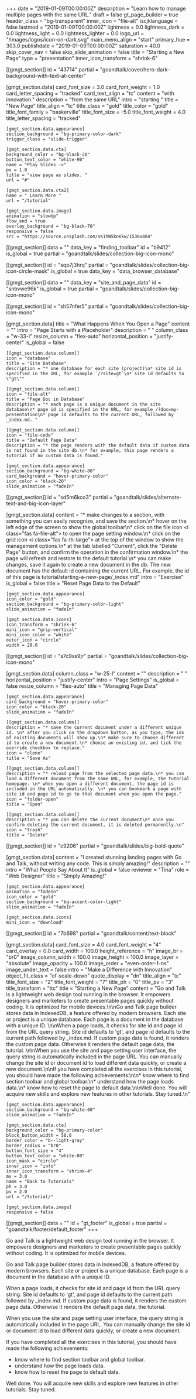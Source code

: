 +++
date = "2019-01-09T00:00:00Z"
description = "Learn how to manage multiple pages with the same URL."
draft = false
gt_page_builder = true
header_class = "bg-transparent"
inner_icon = "file-alt"
iscjklanguage = false
lastmod = "2019-01-09T00:00:00Z"
lightness = 0.0
lightness_dark = 0.0
lightness_light = 0.0
lightness_lighter = 0.0
logo_url = "/images/logos/icon-on-dark.svg"
main_menu_align = "start"
primary_hue = 303.0
publishdate = "2019-01-09T00:00:00Z"
saturation = 40.0
skip_cover_nav = false
skip_slide_animation = false
title = "Starting a New Page"
type = "presentation"
inner_icon_transform = "shrink-6"

[[gmgt_section]]
id = "43714"
partial = "goandtalk/cover/hero-dark-background-with-text-at-center"

  [gmgt_section.data]
  card_font_size = 3.0
  card_font_weight = 1.0
  card_letter_spacing = "tracked"
  card_text_align = "tc"
  content = "with innovation."
  description = "from the same URL"
  intro = "starting "
  title = "New Page"
  title_align = "tc"
  title_class = "gold"
  title_color = "gold"
  title_font_family = "baskerville"
  title_font_size = -5.0
  title_font_weight = 4.0
  title_letter_spacing = "tracked"

    [gmgt_section.data.appearance]
    section_background = "bg-primary-color-dark"
    trigger_class = "slide-trigger"

    [gmgt_section.data.cta]
    background_color = "bg-black-20"
    button_text_color = "white-90"
    name = "Play Slides ->"
    pv = 1.0
    title = "view page as slides. "
    url = "#"

    [gmgt_section.data.cta2]
    name = " Learn More "
    url = "/tutorial"

    [gmgt_section.data.image]
    animation = "slowUp"
    flow_end = true
    overlay_background = "bg-black-70"
    responsive = false
    src = "https://source.unsplash.com/sK1hW5knKkw/1536x864"

[[gmgt_section]]
data = ""
data_key = "finding_toolbar"
id = "b9412"
is_global = true
partial = "goandtalk/slides/collection-big-icon-mono"

[[gmgt_section]]
id = "sqp7j3hrq"
partial = "goandtalk/slides/collection-big-icon-circle-mask"
is_global = true
data_key = "data_browser_database"

[[gmgt_section]]
data = ""
data_key = "site_and_page_data"
id = "snbvwe96k"
is_global = true
partial = "goandtalk/slides/collection-big-icon-mono"

[[gmgt_section]]
id = "sh57nfer5"
partial = "goandtalk/slides/collection-big-icon-mono"

  [gmgt_section.data]
  title = "What Happens When You Open a Page"
  content = ""
  intro = "Page Starts with a Placeholder"
  description = "  "
  column_class = "w-33-l"
  resize_column = "flex-auto"
  horizontal_position = "justify-center"
  is_global = false

    [[gmgt_section.data.column]]
    icon = "database"
    title = "Site Database"
    description = "* one database for each site (project)\n* site id is specified in the URL, for example `/?site=gt`\n* site id defaults to \"gt\""

    [[gmgt_section.data.column]]
    icon = "file-alt"
    title = "Page Doc in Database"
    description = "* each page is a unique document in the site database\n* page id is specified in the URL, for example /?doc=my-presentation\n* page id defaults to the current URL, followed by _index.md. "

    [[gmgt_section.data.column]]
    icon = "file-code"
    title = "Default Page Data"
    description = "* the page renders with the default data if custom data is not found in the site db.\n* for example, this page renders a tutorial if no custom data is found."

    [gmgt_section.data.appearance]
    section_background = "bg-white-80"
    card_background = "hover-primary-color"
    icon_color = "black-20"
    slide_animation = "fadeIn"

[[gmgt_section]]
id = "sd5m6kco3"
partial = "goandtalk/slides/alternate-text-and-big-icon-layer"

  [gmgt_section.data]
  content = "* make changes to a section, with something you can easily recognize, and save the section.\n* hover on the left edge of the screen to show the global toolbar\n* click on the file icon <i class=\"fas fa-file-alt\"></i> to open the page setting  window.\n* click on the grid icon <i class=\"fas fa-th-large\"></i> at the top of the window to show the management options.\n* at the tab labelled \"Current\", click the \"Delete Page\" button, and confirm the operation in the confirmation window.\n* the page will refresh and restore to the default tutorial.\n* you can make changes, save it again to create a new document in the db. The new document has the default id containing the current URL. For example, the id of this page is tutorial/starting-a-new-page/_index.md"
  intro = "Exercise"
  is_global = false
  title = "Reset Page Data to the Default"

    [gmgt_section.data.appearance]
    icon_color = "gold"
    section_background = "bg-primary-color-light"
    slide_animation = "fadeIn"

    [gmgt_section.data.icons]
    icon_transform = "shrink-6"
    mini_icon = "grip-vertical"
    mini_icon_color = "white"
    outer_icon = "circle"
    width = 20.0

[[gmgt_section]]
id = "s7c9ss9jr"
partial = "goandtalk/slides/collection-big-icon-mono"

  [gmgt_section.data]
  column_class = "w-25-l"
  content = ""
  description = "  "
  horizontal_position = "justify-center"
  intro = "Page Settings"
  is_global = false
  resize_column = "flex-auto"
  title = "Managing Page Data"

    [gmgt_section.data.appearance]
    card_background = "hover-primary-color"
    icon_color = "black-20"
    slide_animation = "fadeIn"

    [[gmgt_section.data.column]]
    description = "* save the current document under a different unique id. \n* after you click on the dropdown button, as you type, the ids of existing documents will show up.\n* make sure to choose different id to create a new document.\n* choose an existing id, and tick the override checkbox to replace."
    icon = "clone"
    title = "Save As"

    [[gmgt_section.data.column]]
    description = "* reload page from the selected page data.\n* you can load a different document from the same URL, for example, the tutorial homepage. \n* when you open a different document, the page id is included in the URL automatically. \n* you can bookmark a page with site id and page id to go to that document when you open the page."
    icon = "folder-open"
    title = "Open"

    [[gmgt_section.data.column]]
    description = "* you can delete the current document\n* once you confirm deleting the current document, it is deleted permanently.\n"
    icon = "trash"
    title = "Delete"

[[gmgt_section]]
id = "c9206"
partial = "goandtalk/slides/big-bold-quote"

  [gmgt_section.data]
  content = "I created stunning landing pages with Go and Talk, without writing any code. This is simply amazing!"
  description = ""
  intro = "What People Say About It"
  is_global = false
  reviewer = "Tina"
  role = "Web Designer"
  title = "Simply Amazing!"

    [gmgt_section.data.appearance]
    animation = "fadeIn"
    icon_color = "gold"
    section_background = "bg-accent-color-light"
    slide_animation = "fadeIn"

    [gmgt_section.data.icons]
    mini_icon = "download"

[[gmgt_section]]
id = "7b698"
partial = "goandtalk/content/text-block"

  [gmgt_section.data]
  card_font_size = 4.0
  card_font_weight = "4"
  card_overlay = 0.0
  card_width = 100.0
  height_reference = "h"
  image_br = "br0"
  image_column_width = 100.0
  image_height = 100.0
  image_layer = "absolute"
  image_opacity = 100.0
  image_order = "even-order-1-ns"
  image_under_text = false
  intro = "Make a Difference with Innovation"
  object_fit_class = "of-scale-down"
  quote_display = "dn"
  title_align = "tc"
  title_font_size = "2"
  title_font_weight = "7"
  title_ph = "0"
  title_pv = "3"
  title_transform = "ttc"
  title = "Starting a New Page"
  content = "Go and Talk is a lightweight web design tool running in the browser. It empowers designers and marketers to create presentable pages quickly without coding. It is optimized for mobile devices.\n\nGo and Talk page builder stores data in IndexedDB, a feature offered by modern browsers. Each site  or project is a unique database. Each page is a document in the database with a unique ID. \n\nWhen a page loads, it checks for site id and page id from the URL query string. Site id defaults to 'gt', and page id defaults to the current path followed by _index.md. If custom page data is found, it renders the custom page data. Otherwise it renders the default page data, the tutorial. \n\nWhen you use the site and page setting user interface, the query string is automatically included in the page URL. You can manually change the site id or document id to load different data quickly, or create a new document.\n\nIf you have completed all the exercises in this tutorial, you should have made the following achievements:\n\n* know where to find section toolbar and global toolbar.\n* understand how the page loads data.\n* know how to reset the page to default data.\n\nWell done. You will acquire new skills and explore new features in other tutorials. Stay tuned.\n"

    [gmgt_section.data.appearance]
    section_background = "bg-white-60"
    slide_animation = "fadeIn"

    [gmgt_section.data.cta]
    background_color = "bg-primary-color"
    block_button_width = 50.0
    border_color = "b--light-gray"
    border_radius = "br0"
    button_font_size = "4"
    button_text_color = "white-80"
    icon_mask = "circle"
    inner_icon = "info"
    inner_icon_transform = "shrink-4"
    mv = 3.0
    name = "Back to Tutorials"
    ph = 3.0
    pv = 2.0
    url = "/tutorial/"

    [gmgt_section.data.image]
    responsive = false

[[gmgt_section]]
data = ""
id = "gt_footer"
is_global = true
partial = "goandtalk/footer/default_footer"
+++

Go and Talk is a lightweight web design tool running in the browser. It empowers designers and marketers to create presentable pages quickly without coding. It is optimized for mobile devices.

Go and Talk page builder stores data in IndexedDB, a feature offered by modern browsers. Each site  or project is a unique database. Each page is a document in the database with a unique ID.

When a page loads, it checks for site id and page id from the URL query string. Site id defaults to 'gt', and page id defaults to the current path followed by _index.md. If custom page data is found, it renders the custom page data. Otherwise it renders the default page data, the tutorial.

When you use the site and page setting user interface, the query string is automatically included in the page URL. You can manually change the site id or document id to load different data quickly, or create a new document.

If you have completed all the exercises in this tutorial, you should have made the following achievements:

* know where to find section toolbar and global toolbar.
* understand how the page loads data.
* know how to reset the page to default data.

Well done. You will acquire new skills and explore new features in other tutorials. Stay tuned.
